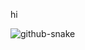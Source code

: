 hi

<picture>
  <source media="(prefers-color-scheme: dark)" srcset="https://raw.githubusercontent.com/PaddyZz/PaddyZz/output/github-contribution-grid-snake-dark.svg" />
  <source media="(prefers-color-scheme: light)" srcset="https://raw.githubusercontent.com/PaddyZz/PaddyZz/output/github-contribution-grid-snake.svg" />
  <img alt="github-snake" src="https://raw.githubusercontent.com/PaddyZz/PaddyZz/output/github-contribution-grid-snake.svg" />
</picture>
